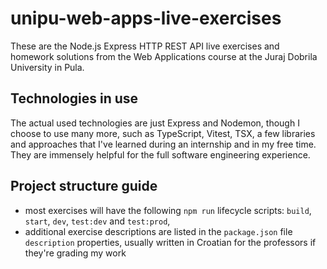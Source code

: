 # unipu-web-apps-live-exercises

These are the Node.js Express HTTP REST API live exercises and homework solutions from the Web Applications course at
the Juraj Dobrila University in Pula.

## Technologies in use

The actual used technologies are just Express and Nodemon, though I choose to use many more, such as TypeScript, Vitest,
TSX, a few libraries and approaches that I've learned during an internship and in my free time. They are immensely
helpful for the full software engineering experience.

## Project structure guide

- most exercises will have the following `npm run` lifecycle scripts: `build`, `start`, `dev`, `test:dev` and
  `test:prod`,
- additional exercise descriptions are listed in the `package.json` file `description` properties, usually written in
  Croatian for the professors if they're grading my work